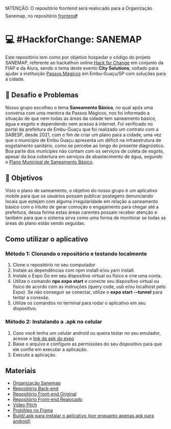 ❗ATENÇÃO: O repositório frontend será realocado para a Organização Sanemap, no repositório [frontend](https://github.com/sanemap/frontend)❗
# :computer: #HackforChange: SANEMAP
Este repositório tem como por objetivo hospedar o código do projeto SANEMAP, referente ao hackathon online [Hack for Change](https://www.hackforchange.com.br) em conjunto da FIAP e da Alura, sendo o tema deste evento **City Solutions**, voltado para ajudar a instituição
[Passos Mágicos](https://passosmagicos.org.br) em Embu-Guaçu/SP com soluções para a cidade.

## :scroll:	Desafio e Problemas
Nosso grupo escolheu o tema **Saneamento Básico**, no qual após uma conversa com uma mentora da Passos Mágicos, nos foi informado a situação de que nem todas as áreas da cidade tem saneamento básico, água e esgoto e dependendo nem acesso à internet.
Foi verificado no portal da prefeitura de Embu-Guaçu que foi realizado um contrato com a SABESP, desde 2021, com o fim de criar um plano para a cidade, uma vez que o município de Embu Guaçu apresenta um déficit na infraestrutura de esgotamento
sanitário, como se percebe ao longo do presente diagnóstico. Boa parte dos munícipes não contam com os serviços de coleta de esgoto, apesar da boa cobertura em serviços de abastecimento de água, segundo o [Plano Municipal de Saneamento Básico](https://ecrie.com.br/sistema/conteudos/arquivo/a_7_1_1_14122021130925.pdf).

## :triangular_flag_on_post: Objetivos
Visto o plano de saneamento, o objetivo do nosso grupo é um aplicativo mobile para que os usuários possam publicar postagens denunciando locais que estejam com alguma irregularidade em relação a saneamento básico com o intuito de gerar comoção e engajamento para chegar até a prefeitura, dessa forma
estas áreas carentes possam receber atenção e também para que o sistema sirva como uma forma de monitorar se todas as áreas do plano estão sendo seguidas.

## Como utilizar o aplicativo
### Método 1: Clonando o repositório e testando localmente
1. Clone o repositório no seu computador
2. Instale as dependências com npm install e/ou yarn install. 
3. Instale o Expo Go em seu dispositivo virtual ou físico e crie uma conta.
4. Utilize o comando **npx expo start** e conecte seu dispositivo virtual ou físico de acordo com as instruções (query code, usb e/ou localhost pelo Expo). Se não conseguir se conectar, utilize o **expo start --tunnel** para tentar a conexão.
5. Utilize os comandos no terminal para rodar o aplicativo em seu dispositivo.
### Método 2: Instalando a .apk no celular
1. Caso você tenha um celular android ou queira testar no seu emulador, acesse o [link da apk do expo](https://expo.dev/artifacts/eas/ji5UDnohrmUr9m8PjdCqBq.apk)
2. Baixe o arquivo e configure as permissões do seu dispositivo para que ele confie em executar a aplicação.
3. Execute a aplicação.

## Materiais
* [Organização Sanemap](https://github.com/sanemap)
* [Repositório Back-end](https://github.com/sanemap/backend)
* [Repositório Front-end Original](https://github.com/gloriaporte/sanemap-frontend)
* [Repositório Front-end Realocado](https://github.com/sanemap/frontend)
* [Vídeo Pitch](https://www.youtube.com/watch?v=4qjTk8DxQLM&feature=youtu.be)
* [Protótipo no Figma](https://www.figma.com/file/oKMNiDqCHDQdulHtV2yqk8/SaneMap?type=design&node-id=0%3A1&mode=design&t=NmZzS7ff0im5OSVC-1)
* [Build/.apk para instalar o aplicativo (por enquanto apenas apk para android)](https://expo.dev/artifacts/eas/ji5UDnohrmUr9m8PjdCqBq.apk)
